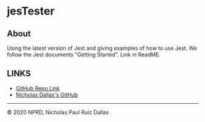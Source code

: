 # jesTester


## About 

Using the latest version of Jest and giving examples of how to use Jest. We follow the Jest documents "Getting Started". Link in ReadME.


## LINKS


- [GitHub Repo Link](https://github.com/nicholasd-uci/ASWjesTester)
- [Nicholas Dallas's GitHub](https://github.com/nicholasd-uci)

- - -
© 2020 NPRD, Nicholas Paul Ruiz Dallas